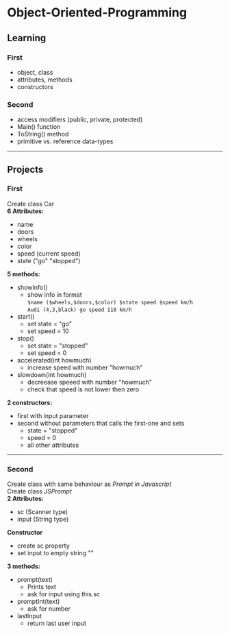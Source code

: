 # Object-Oriented-Programming

## Learning

### First
* object, class
* attributes, methods
* constructors

### Second
* access modifiers (public, private, protected)
* Main() function
* ToString() method
* primitive vs. reference data-types
___
## Projects

### First
Create class Car\
**6 Attributes:**
* name
* doors
* wheels
* color
* speed (current speed)
* state ("go" "stopped")

**5 methods:**
* showInfo()
    * show info in format\
     `$name ($wheels,$doors,$color) $state speed $speed km/h`\
     `Audi (4,3,black) go speed 110 km/h`
* start()
    * set state = "go"
    * set speed = 10
* stop()
    * set state = "stopped"
    * set speed = 0
* accelerated(int howmuch)
    * increase speed with number "howmuch"
* slowdown(int howmuch)
    * decreease speeed with number "howmuch"
    * check that speed is not lower then zero

**2 constructors:**
* first with input parameter
* second without parameters that calls the first-one and sets
    * state = "stopped"
    * speed = 0
    * all other attributes
 ___
 ### Second
 Create class with same behaviour as _Prompt in Javascript_\
 Create class _JSPrompt_\
 **2 Attributes:**
 * sc (Scanner type)
 * input (String type)
 
 **Constructor**
 * create sc property
 * set input to empty string ""
 
 **3 methods:**
 * prompt(text)
    * Prints text
    * ask for input using this.sc
 * promptInt(text)
    * ask for number
 * lastInput
    * return last user input
 
